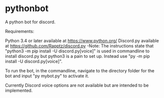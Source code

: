 # pythonbot
A python bot for discord.

Requirements:

Python 3.4 or later available at https://www.python.org/
Discord.py available at https://github.com/Rapptz/discord.py
	-Note: The instructions state that "python3 -m pip install -U discord.py[voice]" is used in commandline to install discord.py but python3 is a pain to set up. Instead use "py -m pip install -U discord.py[voice]".

To run the bot, in the commandline, navigate to the directory folder for the bot and input "py mybot.py" to activate it. 
	
	
	
Currently Discord voice options are not available but are intended to be implemented.


